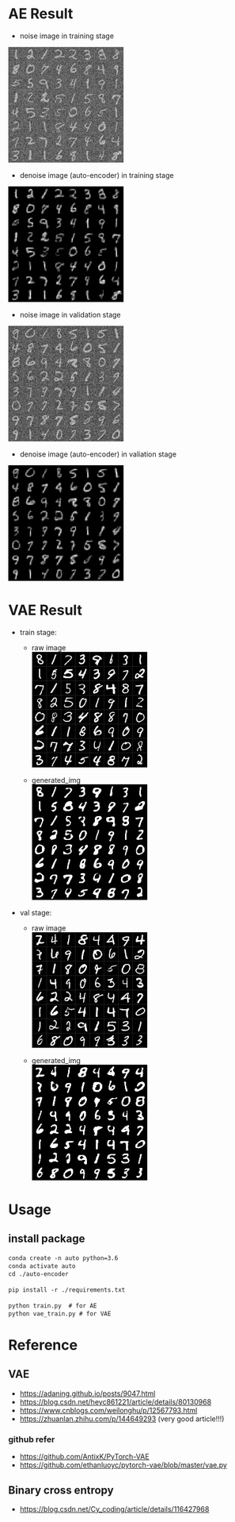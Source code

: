 
# AE Result
- noise image in training stage

<img src="saved/train/noise_train_0003_0000.jpg"><p>
- denoise image (auto-encoder) in training stage

<img src="saved/train/denoise_train_0003_0000.jpg"><p>
- noise image in validation stage

<img src="saved/val/noise_val_0002_0000.jpg"><p>
- denoise image (auto-encoder) in valiation stage<p>

<img src="saved/val/denoise_val_0002_0000.jpg">

# VAE Result
- train stage: 
  - raw image \
<img src="saved_vae/train/raw_train_0004_0000.jpg"><p>
  - generated_img \
<img src="saved_vae/train/gen_train_0004_0000.jpg"><p>

- val stage:
  - raw image \
<img src="saved_vae/val/raw_val_0007_0000.jpg"><p>
  - generated_img \
<img src="saved_vae/val/gen_val_0007_0000.jpg"><p>


# Usage
## install package

```shell
conda create -n auto python=3.6
conda activate auto
cd ./auto-encoder

pip install -r ./requirements.txt

python train.py  # for AE
python vae_train.py # for VAE
```

# Reference 

## VAE
- https://adaning.github.io/posts/9047.html
- https://blog.csdn.net/heyc861221/article/details/80130968
- https://www.cnblogs.com/weilonghu/p/12567793.html
- https://zhuanlan.zhihu.com/p/144649293 (very good article!!!)

### github refer
- https://github.com/AntixK/PyTorch-VAE
- https://github.com/ethanluoyc/pytorch-vae/blob/master/vae.py

## Binary cross entropy
- https://blog.csdn.net/Cy_coding/article/details/116427968

